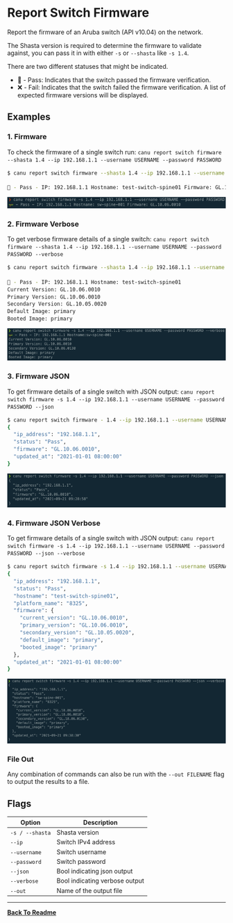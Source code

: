 # Report Switch Firmware

Report the firmware of an Aruba switch (API v10.04) on the network.

The Shasta version is required to determine the firmware to validate against, you can pass it in with either `-s` or `--shasta` like `-s 1.4`.

There are two different statuses that might be indicated.

- 🛶 - Pass: Indicates that the switch passed the firmware verification.
- ❌ - Fail: Indicates that the switch failed the firmware verification. A list of expected firmware versions will be displayed.

## Examples

### 1. Firmware

To check the firmware of a single switch run: `canu report switch firmware --shasta 1.4 --ip 192.168.1.1 --username USERNAME --password PASSWORD`

```bash
$ canu report switch firmware --shasta 1.4 --ip 192.168.1.1 --username USERNAME --password PASSWORD

🛶 - Pass - IP: 192.168.1.1 Hostname: test-switch-spine01 Firmware: GL.10.06.0001
```

![](images/canu_report_switch_firmware.png)

### 2. Firmware Verbose

To get verbose firmware details of a single switch: `canu report switch firmware --shasta 1.4 --ip 192.168.1.1 --username USERNAME --password PASSWORD --verbose`

```bash
$ canu report switch firmware --shasta 1.4 --ip 192.168.1.1 --username USERNAME --password PASSWORD --verbose

🛶 - Pass - IP: 192.168.1.1 Hostname: test-switch-spine01
Current Version: GL.10.06.0010
Primary Version: GL.10.06.0010
Secondary Version: GL.10.05.0020
Default Image: primary
Booted Image: primary
```

![](images/canu_report_switch_firmware_verbose.png)

### 3. Firmware JSON

To get firmware details of a single switch with JSON output: `canu report switch firmware -s 1.4 --ip 192.168.1.1 --username USERNAME --password PASSWORD --json`

```bash
$ canu report switch firmware - 1.4 --ip 192.168.1.1 --username USERNAME --password PASSWORD --json
{
  "ip_address": "192.168.1.1",
  "status": "Pass",
  "firmware": "GL.10.06.0010",
  "updated_at": "2021-01-01 08:00:00"
}
```

![](images/canu_report_switch_firmware_json.png)

### 4. Firmware JSON Verbose

To get firmware details of a single switch with JSON output: `canu report switch firmware -s 1.4 --ip 192.168.1.1 --username USERNAME --password PASSWORD --json --verbose`

```bash
$ canu report switch firmware -s 1.4 --ip 192.168.1.1 --username USERNAME --password PASSWORD --json --verbose
{
  "ip_address": "192.168.1.1",
  "status": "Pass",
  "hostname": "test-switch-spine01",
  "platform_name": "8325",
  "firmware": {
    "current_version": "GL.10.06.0010",
    "primary_version": "GL.10.06.0010",
    "secondary_version": "GL.10.05.0020",
    "default_image": "primary",
    "booted_image": "primary"
  },
  "updated_at": "2021-01-01 08:00:00"
}
```

![](images/canu_report_switch_firmware_json_verbose.png)

### File Out

Any combination of commands can also be run with the `--out FILENAME` flag to output the results to a file.

## Flags

| Option          | Description                    |
| --------------- | ------------------------------ |
| `-s / --shasta` | Shasta version                 |
| `--ip`          | Switch IPv4 address            |
| `--username`    | Switch username                |
| `--password`    | Switch password                |
| `--json`        | Bool indicating json output    |
| `--verbose`     | Bool indicating verbose output |
| `--out`         | Name of the output file        |

---

**[Back To Readme](/readme.md)**<br>
